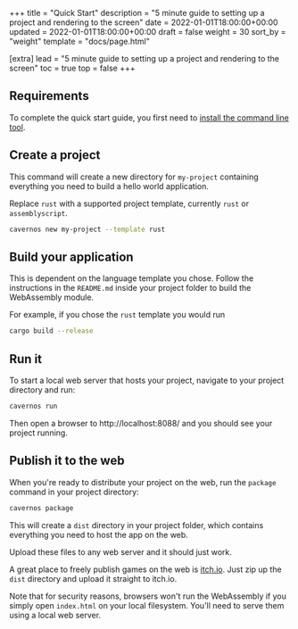 +++
title = "Quick Start"
description = "5 minute guide to setting up a project and rendering to the screen"
date = 2022-01-01T18:00:00+00:00
updated = 2022-01-01T18:00:00+00:00
draft = false
weight = 30
sort_by = "weight"
template = "docs/page.html"

[extra]
lead = "5 minute guide to setting up a project and rendering to the screen"
toc = true
top = false
+++

## Requirements

To complete the quick start guide, you first need to [install the command line tool](@/docs/getting-started/installation.md).

## Create a project

This command will create a new directory for `my-project` containing everything you need to build a hello world application.

Replace `rust` with a supported project template, currently `rust` or `assemblyscript`.

```bash
cavernos new my-project --template rust
```

## Build your application

This is dependent on the language template you chose. Follow the instructions in the `README.md` inside
your project folder to build the WebAssembly module.

For example, if you chose the `rust` template you would run

```bash
cargo build --release
```

## Run it

To start a local web server that hosts your project, navigate to your project directory and run:

```bash
cavernos run
```

Then open a browser to http://localhost:8088/ and you should see your project running.

## Publish it to the web

When you're ready to distribute your project on the web, run the `package` command in your project directory:

```bash
cavernos package
```

This will create a `dist` directory in your project folder, which contains everything you need to host
the app on the web.

Upload these files to any web server and it should just work.

A great place to freely publish games on the web is [itch.io](https://itch.io/). Just zip up the `dist` directory
and upload it straight to itch.io.

Note that for security reasons, browsers won't run the WebAssembly if you simply open `index.html` on your
local filesystem. You'll need to serve them using a local web server.